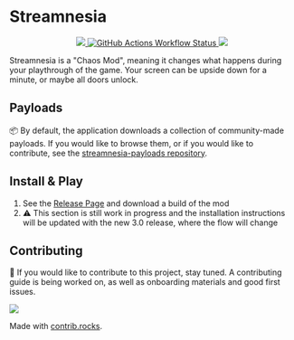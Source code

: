 # Streamnesia

<p align="center">
  <a href="LICENSE">
    <img src="https://img.shields.io/github/license/amnesia-spelos/streamnesia?style=for-the-badge">
  </a>
  <a href="https://github.com/amnesia-spelos/streamnesia/actions">
    <img alt="GitHub Actions Workflow Status" src="https://img.shields.io/github/actions/workflow/status/amnesia-spelos/streamnesia/.github%2Fworkflows%2Fdotnet.yml?branch=master&style=for-the-badge">
  </a>
  <a href="https://dot.net">
    <img src="https://img.shields.io/badge/made%20with-.NET%209-blueviolet?style=for-the-badge">
  </a>
</p>

Streamnesia is a "Chaos Mod", meaning it changes what happens during your playthrough of the game. Your screen can be upside down for a minute, or maybe all doors unlock.

## Payloads

📦 By default, the application downloads a collection of community-made payloads. If you would like to browse them, or if you would like to contribute, see the [streamnesia-payloads repository](https://github.com/amnesia-spelos/streamnesia-payloads).

## Install & Play

1. See the [Release Page](https://github.com/amnesia-spelos/streamnesia/releases) and download a build of the mod
2. ⚠️ This section is still work in progress and the installation instructions will be updated with the new 3.0 release, where the flow will change

## Contributing

🎉 If you would like to contribute to this project, stay tuned. A contributing guide is being worked on, as well as onboarding materials and good first issues.

<a href="https://github.com/amnesia-spelos/streamnesia/graphs/contributors">
  <img src="https://contrib.rocks/image?repo=amnesia-spelos/streamnesia" />
</a>

Made with [contrib.rocks](https://contrib.rocks).
